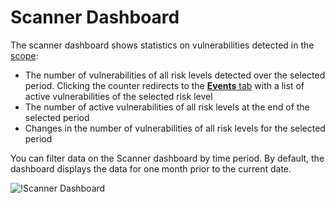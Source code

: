 [img-dashboard]:    ../../images/user-guides/dashboard/dashboard-scanner.png

[doc-events-tab]:           ../events/check-attack.md
[doc-scanner-overview]:     ../scanner.md
[doc-scanner-scope]:     ../scanner.md
[doc-explore-vulns]:        ../vulnerabilities.md

# Scanner Dashboard

The scanner dashboard shows statistics on vulnerabilities detected in the [scope][doc-scanner-scope]:

* The number of vulnerabilities of all risk levels detected over the selected period. Clicking the counter redirects to the [**Events** tab][doc-events-tab] with a list of active vulnerabilities of the selected risk level
* The number of active vulnerabilities of all risk levels at the end of the selected period
* Changes in the number of vulnerabilities of all risk levels for the selected period

You can filter data on the Scanner dashboard by time period. By default, the dashboard displays the data for one month prior to the current date.

![!Scanner Dashboard][img-dashboard]